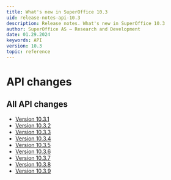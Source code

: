 ```yaml
---
title: What's new in SuperOffice 10.3
uid: release-notes-api-10.3
description: Release notes. What's new in SuperOffice 10.3
author: SuperOffice AS – Research and Development
date: 01.29.2024
keywords: API
version: 10.3
topic: reference
---
```


# API changes

## All API changes

* [Version 10.3.1][1]
* [Version 10.3.2][2]
* [Version 10.3.3][3]
* [Version 10.3.4][4]
* [Version 10.3.5][5]
* [Version 10.3.6][6]
* [Version 10.3.7][7]
* [Version 10.3.8][8]
* [Version 10.3.9][9]

<!-- Referenced links-->

[1]: 10.3.1-update.md
[2]: 10.3.2-update.md
[3]: 10.3.3-update.md
[4]: 10.3.4-update.md
[5]: 10.3.5-update.md
[6]: 10.3.6-update.md
[7]: 10.3.7-update.md
[8]: 10.3.8-update.md
[9]: 10.3.9-update.md
